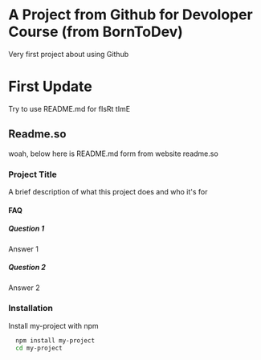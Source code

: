 # A Project from Github for Devoloper Course (from BornToDev)
Very first project about using Github

# First Update
Try to use README.md for fIsRt tImE

## Readme.so
woah, below here is README.md form from website readme.so 

### Project Title

A brief description of what this project does and who it's for


#### FAQ

##### Question 1

Answer 1

##### Question 2

Answer 2


### Installation

Install my-project with npm

```bash
  npm install my-project
  cd my-project
```
